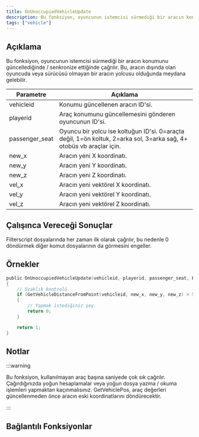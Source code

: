 ```yaml
---
title: OnUnoccupiedVehicleUpdate
description: Bu fonksiyon, oyuncunun istemcisi sürmediği bir aracın konumunu güncellediğinde / senkronize ettiğinde çağrılır.
tags: ["vehicle"]
---
```


## Açıklama

Bu fonksiyon, oyuncunun istemcisi sürmediği bir aracın konumunu güncellediğinde / senkronize ettiğinde çağrılır. Bu, aracın dışında olan oyuncuda veya sürücüsü olmayan bir aracın yolcusu olduğunda meydana gelebilir.

| Parametre      | Açıklama                                                                                                                                                         |
| -------------- | ---------------------------------------------------------------------------------------------------------------------------------------------------------------- |
| vehicleid      | Konumu güncellenen aracın ID'si.                                                                                                                                 |
| playerid       | Araç konumunu güncellemesini gönderen oyuncunun ID'si.                                                                                                           |
| passenger_seat | Oyuncu bir yolcu ise koltuğun ID'si. 0=araçta değil, 1=ön koltuk, 2=arka sol, 3=arka sağ, 4+ otobüs vb araçlar için.                                             |
| new_x          | Aracın yeni X koordinatı.                                                         |
| new_y          | Aracın yeni Y koordinatı.                                                         |
| new_z          | Aracın yeni Z koordinatı.                                                         |
| vel_x          | Aracın yeni vektörel X koordinatı.                                                 |
| vel_y          | Aracın yeni vektörel Y koordinatı.                                                 |
| vel_z          | Aracın yeni vektörel Z koordinatı.                                                 |

## Çalışınca Vereceği Sonuçlar

Filterscript dosyalarında her zaman ilk olarak çağrılır, bu nedenle 0 döndürmek diğer komut dosyalarının da görmesini engeller.

## Örnekler

```c
public OnUnoccupiedVehicleUpdate(vehicleid, playerid, passenger_seat, Float:new_x, Float:new_y, Float:new_z, Float:vel_x, Float:vel_y, Float:vel_z)
{
    // Uzaklık kontrolü.
    if (GetVehicleDistanceFromPoint(vehicleid, new_x, new_y, new_z) > 50.0)
    {
        // Yapmak istediğiniz şey.
        return 0;
    }

    return 1;
}
```

## Notlar

:::warning

Bu fonksiyon, kullanılmayan araç başına saniyede çok sık çağrılır. Çağırdığınızda yoğun hesaplamalar veya yoğun dosya yazma / okuma işlemleri yapmaktan kaçınmalısınız. GetVehiclePos, araç değerleri güncellenmeden önce aracın eski koordinatlarını döndürecektir.

:::

## Bağlantılı Fonksiyonlar
